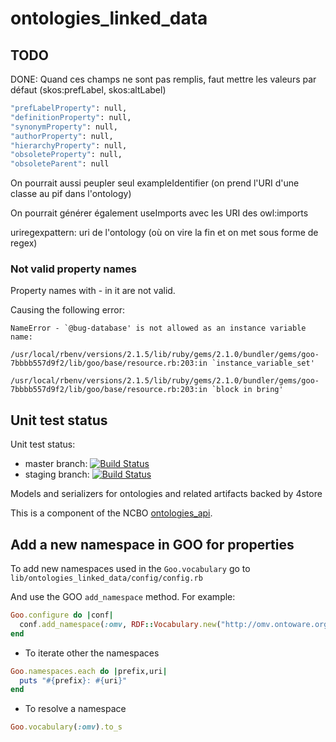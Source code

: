 ontologies_linked_data
======================

## TODO

DONE: Quand ces champs ne sont pas remplis, faut mettre les valeurs par défaut (skos:prefLabel, skos:altLabel)
```ruby
"prefLabelProperty": null,
"definitionProperty": null,
"synonymProperty": null,
"authorProperty": null,
"hierarchyProperty": null,
"obsoleteProperty": null,
"obsoleteParent": null
```

On pourrait aussi peupler seul exampleIdentifier (on prend l'URI d'une classe au pif dans l'ontology)

On pourrait générer également useImports avec les URI des owl:imports

uriregexpattern: uri de l'ontology (où on vire la fin et on met sous forme de regex)

### Not valid property names

Property names with - in it are not valid.

Causing the following error:

```
NameError - `@bug-database' is not allowed as an instance variable name:
  /usr/local/rbenv/versions/2.1.5/lib/ruby/gems/2.1.0/bundler/gems/goo-7bbbb557d9f2/lib/goo/base/resource.rb:203:in `instance_variable_set'
  /usr/local/rbenv/versions/2.1.5/lib/ruby/gems/2.1.0/bundler/gems/goo-7bbbb557d9f2/lib/goo/base/resource.rb:203:in `block in bring'
```


## Unit test status

Unit test status:
 - master branch:   [![Build Status](https://bmir-jenkins.stanford.edu/buildStatus/icon?job=NCBO_OntLD_MasterTest)](https://bmir-jenkins.stanford.edu/job/NCBO_OntLD_MasterTest/)
 - staging branch:  [![Build Status](https://bmir-jenkins.stanford.edu/buildStatus/icon?job=NCBO_OntLD_StagingTest)](https://bmir-jenkins.stanford.edu/job/NCBO_OntLD_StagingTest/)

Models and serializers for ontologies and related artifacts backed by 4store

This is a component of the NCBO [ontologies_api](https://github.com/ncbo/ontologies_api).


## Add a new namespace in GOO for properties

To add new namespaces used in the `Goo.vocabulary` go to `lib/ontologies_linked_data/config/config.rb`

And use the GOO `add_namespace` method. For example:

```ruby
Goo.configure do |conf|
  conf.add_namespace(:omv, RDF::Vocabulary.new("http://omv.ontoware.org/2005/05/ontology#"))
end
```

* To iterate other the namespaces
```ruby
Goo.namespaces.each do |prefix,uri|
  puts "#{prefix}: #{uri}"
end
```

* To resolve a namespace
```ruby
Goo.vocabulary(:omv).to_s
```
